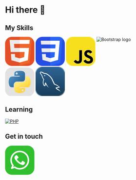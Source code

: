  <link rel="stylesheet" href="css/style.css" />

# Hi there 👋

## My Skills
[![HTML icon](./assets/icons/HTML.svg)](#) [![CSS icon](./assets/icons/CSS.svg)](#) [![JavaScript icon](./assets/icons/JavaScript.svg)](#) <img src="https://getbootstrap.com/docs/5.2/assets/brand/bootstrap-logo-shadow.png" alt="Bootstrap logo" width="70" height="60" align="top"> [![Python icon](./assets/icons/Python.svg)](#) [![MySQL icon](./assets/icons/MySQL.svg)](#)

## Learning
<a href="https://php.net">
        <img
            alt="PHP"
            src="https://www.php.net/images/logos/new-php-logo.svg"
            width="120">
    </a>

## Get in touch

[![Whatsapp icon](./assets/icons/Whatsapp.svg)](https://wa.me/6285849910396)

<!--
**ahmadsyaifuddin-99/ahmadsyaifuddin-99** is a ✨ _special_ ✨ repository because its `README.md` (this file) appears on your GitHub profile.

Here are some ideas to get you started:

- 🔭 I’m currently working on ...
- 🌱 I’m currently learning ...
- 👯 I’m looking to collaborate on ...
- 🤔 I’m looking for help with ...
- 💬 Ask me about ...
- 📫 How to reach me: ...
- 😄 Pronouns: ...
- ⚡ Fun fact: ...
-->


